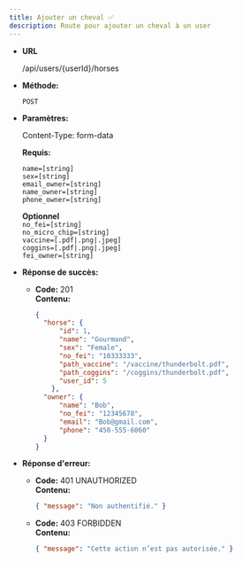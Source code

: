 ```yaml
---
title: Ajouter un cheval ✅
description: Route pour ajouter un cheval à un user
---
```


* **URL**

  /api/users/{userId}/horses

* **Méthode:**
  
  `POST`

* **Paramètres:**

    Content-Type: form-data

  **Requis:**
 
    `name=[string]`<br>
    `sex=[string]`<br>
    `email_owner=[string]`<br>
    `name_owner=[string]`<br>
    `phone_owner=[string]`<br>
  
  **Optionnel**<br>
    `no_fei=[string]`<br>
    `no_micro_chip=[string]`<br>
    `vaccine=[.pdf|.png|.jpeg]`<br>
    `coggins=[.pdf|.png|.jpeg]`<br>
    `fei_owner=[string]`<br>

* **Réponse de succès:**
  
  * **Code:** 201 <br />
    **Contenu:** 
    ```json
    {
      "horse": {
          "id": 1,
          "name": "Gourmand",
          "sex": "Female",
          "no_fei": "10333333",
          "path_vaccine": "/vaccine/thunderbolt.pdf",
          "path_coggins": "/coggins/thunderbolt.pdf",
          "user_id": 5
        },
      "owner": {
          "name": "Bob",
          "no_fei": "12345678",
          "email": "Bob@gmail.com",
          "phone": "450-555-6060"
      }
    }
    ```

* **Réponse d'erreur:**

  * **Code:** 401 UNAUTHORIZED <br />
    **Contenu:** 
    ```json
    { "message": "Non authentifié." }
    ```

  * **Code:** 403 FORBIDDEN <br />
    **Contenu:** 
    ```json
    { "message": "Cette action n’est pas autorisée." }
    ```
